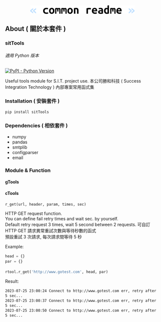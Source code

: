 <h4 align="center">
  <img alt="common readme" src="common-readme.png">
</h4>

## About ( 關於本套件 )

### sitTools
###### 適用 Python 版本
[![PyPI - Python Version](https://img.shields.io/pypi/pyversions/sitTools)](https://pypi.python.org/pypi/sitTools/)

Useful tools module for S.I.T. project use.
本公司勝和科技 ( Success Integration Technology ) 內部專案常用函式集

### Installation ( 安裝套件 )
```bash
pip install sitTools
```

### Dependencies ( 相依套件 )
- numpy
- pandas
- smtplib
- configparser
- email

### Module & Function

#### gTools

#### cTools

`r_get(url, header, param, times, sec)`   
  
  HTTP GET request function.  
  You can define fail retry times and wait sec. by yourself.  
  Default retry request 3 times, wait 5 second between 2 requests.
  可自訂 HTTP GET 請求異常重試次數與等待秒數的函式  
  預設重試 3 次請求, 每次請求間等待 5 秒
  
  Example:
  ```python
  head = {}
  par = {}
  
  rtool.r_get('http://www.gotest.com', head, par)
  ```
  
  Result:
  ```
  2023-07-25 23:00:24 Connect to http://www.gotest.com err, retry after 5 sec...
  2023-07-25 23:00:37 Connect to http://www.gotest.com err, retry after 5 sec...
  2023-07-25 23:00:50 Connect to http://www.gotest.com err, retry after 5 sec...
  ```
